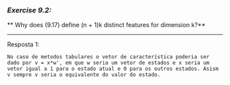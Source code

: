 ### *Exercise 9.2:*

** Why does (9.17) define (n + 1)k distinct features for dimension k?**

---
Resposta 1:

```
No caso de metodos tabulares o vetor de característica poderia ser dado por v = x*w', em que w seria um vetor de estados e x seria um vetor igual a 1 para o estado atual e 0 para os outros estados. Asism v sempre v seria o equivalente do valor do estado.
```
